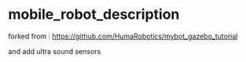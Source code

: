 # mobile_robot_description

forked from : https://github.com/HumaRobotics/mybot_gazebo_tutorial

and add ultra sound sensors 
